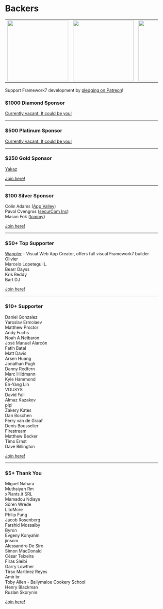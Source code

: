 # Backers

<table>
  <tr>
    <td align="center" valign="middle">
      <a href="https://yakaz.com/" target="_blank">
        <img width="200" src="https://cdn.framework7.io/i/sponsors/yakaz.png">
      </a>
    </td>
    <td align="center" valign="middle">
      <a href="https://wappler.io/" target="_blank">
        <img width="200" src="https://cdn.framework7.io/i/sponsors/wappler.png">
      </a>
    </td>
    <td align="center" valign="middle">
      <a href="https://appvalley.vip/" target="_blank">
        <img width="200" src="https://cdn.framework7.io/i/sponsors/appvalley.jpg">
      </a>
    </td>
    <td align="center" valign="middle">
      <a href="https://www.securcom.me/" target="_blank">
        <img width="200" src="https://cdn.framework7.io/i/sponsors/securcom.png">
      </a>
    </td>
    <td align="center" valign="middle">
      <a href="http://mytommy.com" target="_blank">
        <img width="200" src="https://cdn.framework7.io/i/sponsors/tommy.png">
      </a>
    </td>
  </tr>
</table>

Support Framework7 development by [pledging on Patreon](https://www.patreon.com/vladimirkharlampidi)!

### $1000 Diamond Sponsor

[Currently vacant. It could be you!](https://www.patreon.com/bePatron?patAmt=1000.0&exp=1&u=4109762&rid=830901)

---

### $500 Platinum Sponsor

[Currently vacant. It could be you!](https://www.patreon.com/bePatron?patAmt=500.0&exp=1&u=4109762&rid=830876)

---

### $250 Gold Sponsor
[Yakaz](https://yakaz.com)<br>

[Join here!](https://www.patreon.com/bePatron?patAmt=250.0&exp=1&u=4109762&rid=830877)

---

### $100 Silver Sponsor
Colin Adams ([App Valley](https://appvalley.vip/))<br>
Pavol Cvengros ([securCom Inc](https://www.securcom.me/))<br>
Mason Fok ([tommy](http://mytommy.com))<br>

[Join here!](https://www.patreon.com/bePatron?patAmt=100.0&exp=1&u=4109762&rid=830841)

---

### $50+ Top Supporter
[Wappler](https://wappler.io) - Visual Web App Creator, offers full visual Framework7 builder<br>
Olivier<br>
Marcelo Lopetegui L.<br>
Bearr Dayss<br>
Kris Reddy<br>
Bart DJ

[Join here!](https://www.patreon.com/bePatron?exp=1&rid=830842&u=4109762&patAmt=50.0)

---

### $10+ Supporter
Daniel Gonzalez<br>
Yaroslav Ermolaev<br>
Matthew Proctor<br>
Andy Fuchs<br>
Noah A Neibaron<br>
José Manuel Alarcón<br>
Fatih Batal<br>
Matt Davis<br>
Arsen Huang<br>
Jonathan Pugh<br>
Danny Redfern<br>
Marc Hildmann<br>
Kyle Hammond<br>
En-Yang Lin<br>
VOUSYS<br>
David Fall<br>
Almaz Kazakov<br>
plpl<br>
Zakery Kates<br>
Dan Boschen<br>
Ferry van de Graaf<br>
Denis Bousselier<br>
Firestream<br>
Matthew Becker<br>
Timo Ernst<br>
Dave Billington

[Join here!](https://www.patreon.com/bePatron?exp=1&rid=830839&u=4109762&patAmt=10.0)

---

### $5+ Thank You
Miguel Nahara<br>
Muthaiyan Rm<br>
xPlants.it SRL<br>
Mamadou Ndiaye<br>
Sören Wrede<br>
LitoMore<br>
Philip Fung<br>
Jacob Rosenberg<br>
Farshid Mossaiby<br>
Byron<br>
Evgeny Konyahin<br>
jinsom<br>
Alessandro De Siro<br>
Simon MacDonald<br>
César Teixeira<br>
Firas Sleibi<br>
Garry Lowther<br>
Tirso Martínez Reyes<br>
Amir br<br>
Toby Allen - Ballymaloe Cookery School<br>
Henry Blackman<br>
Ruslan Skorynin

[Join here!](https://www.patreon.com/bePatron?exp=1&rid=845389&u=4109762&patAmt=5.0)
